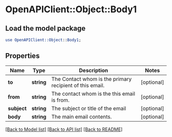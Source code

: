 # OpenAPIClient::Object::Body1

## Load the model package
```perl
use OpenAPIClient::Object::Body1;
```

## Properties
Name | Type | Description | Notes
------------ | ------------- | ------------- | -------------
**to** | **string** | The Contact whom is the primary recipient of this email. | [optional] 
**from** | **string** | The contact whom is the this email is from. | [optional] 
**subject** | **string** | The subject or title of the email | [optional] 
**body** | **string** | The main email contents. | [optional] 

[[Back to Model list]](../README.md#documentation-for-models) [[Back to API list]](../README.md#documentation-for-api-endpoints) [[Back to README]](../README.md)



